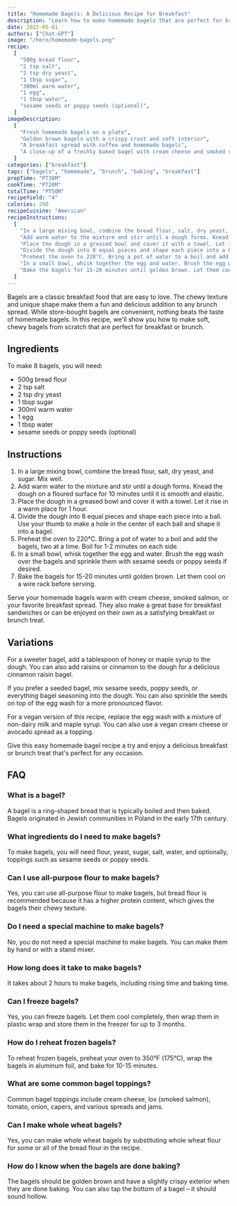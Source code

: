 ```yaml
---
title: "Homemade Bagels: A Delicious Recipe for Breakfast"
description: "Learn how to make homemade bagels that are perfect for breakfast or brunch. This easy recipe will guide you through the process of making soft, chewy bagels from scratch."
date: 2022-05-01
authors: ["Chat-GPT"]
image: "/hero/homemade-bagels.png"
recipe:
  [
    "500g bread flour",
    "2 tsp salt",
    "2 tsp dry yeast",
    "1 tbsp sugar",
    "300ml warm water",
    "1 egg",
    "1 tbsp water",
    "sesame seeds or poppy seeds (optional)",
  ]
imageDescription:
  [
    "Fresh homemade bagels on a plate",
    "Golden brown bagels with a crispy crust and soft interior",
    "A breakfast spread with coffee and homemade bagels",
    "A close-up of a freshly baked bagel with cream cheese and smoked salmon",
  ]
categories: ["breakfast"]
tags: ["bagels", "homemade", "brunch", "baking", "breakfast"]
prepTime: "PT30M"
cookTime: "PT20M"
totalTime: "PT50M"
recipeYield: "4"
calories: 290
recipeCuisine: "American"
recipeInstructions:
  [
    "In a large mixing bowl, combine the bread flour, salt, dry yeast, and sugar. Mix well.",
    "Add warm water to the mixture and stir until a dough forms. Knead the dough on a floured surface for 10 minutes until it is smooth and elastic.",
    "Place the dough in a greased bowl and cover it with a towel. Let it rise in a warm place for 1 hour.",
    "Divide the dough into 8 equal pieces and shape each piece into a ball. Use your thumb to make a hole in the center of each ball and shape it into a bagel.",
    "Preheat the oven to 220°C. Bring a pot of water to a boil and add the bagels, two at a time. Boil for 1-2 minutes on each side.",
    "In a small bowl, whisk together the egg and water. Brush the egg wash over the bagels and sprinkle them with sesame seeds or poppy seeds if desired.",
    "Bake the bagels for 15-20 minutes until golden brown. Let them cool on a wire rack before serving.",
  ]
---
```


Bagels are a classic breakfast food that are easy to love. The chewy texture and unique shape make them a fun and delicious addition to any brunch spread. While store-bought bagels are convenient, nothing beats the taste of homemade bagels. In this recipe, we'll show you how to make soft, chewy bagels from scratch that are perfect for breakfast or brunch.

## Ingredients

To make 8 bagels, you will need:

- 500g bread flour
- 2 tsp salt
- 2 tsp dry yeast
- 1 tbsp sugar
- 300ml warm water
- 1 egg
- 1 tbsp water
- sesame seeds or poppy seeds (optional)

## Instructions

1. In a large mixing bowl, combine the bread flour, salt, dry yeast, and sugar. Mix well.
2. Add warm water to the mixture and stir until a dough forms. Knead the dough on a floured surface for 10 minutes until it is smooth and elastic.
3. Place the dough in a greased bowl and cover it with a towel. Let it rise in a warm place for 1 hour.
4. Divide the dough into 8 equal pieces and shape each piece into a ball. Use your thumb to make a hole in the center of each ball and shape it into a bagel.
5. Preheat the oven to 220°C. Bring a pot of water to a boil and add the bagels, two at a time. Boil for 1-2 minutes on each side.
6. In a small bowl, whisk together the egg and water. Brush the egg wash over the bagels and sprinkle them with sesame seeds or poppy seeds if desired.
7. Bake the bagels for 15-20 minutes until golden brown. Let them cool on a wire rack before serving.

Serve your homemade bagels warm with cream cheese, smoked salmon, or your favorite breakfast spread. They also make a great base for breakfast sandwiches or can be enjoyed on their own as a satisfying breakfast or brunch treat.

## Variations

For a sweeter bagel, add a tablespoon of honey or maple syrup to the dough. You can also add raisins or cinnamon to the dough for a delicious cinnamon raisin bagel.

If you prefer a seeded bagel, mix sesame seeds, poppy seeds, or everything bagel seasoning into the dough. You can also sprinkle the seeds on top of the egg wash for a more pronounced flavor.

For a vegan version of this recipe, replace the egg wash with a mixture of non-dairy milk and maple syrup. You can also use a vegan cream cheese or avocado spread as a topping.

Give this easy homemade bagel recipe a try and enjoy a delicious breakfast or brunch treat that's perfect for any occasion.

## FAQ

### What is a bagel?

A bagel is a ring-shaped bread that is typically boiled and then baked. Bagels originated in Jewish communities in Poland in the early 17th century.

### What ingredients do I need to make bagels?

To make bagels, you will need flour, yeast, sugar, salt, water, and optionally, toppings such as sesame seeds or poppy seeds.

### Can I use all-purpose flour to make bagels?

Yes, you can use all-purpose flour to make bagels, but bread flour is recommended because it has a higher protein content, which gives the bagels their chewy texture.

### Do I need a special machine to make bagels?

No, you do not need a special machine to make bagels. You can make them by hand or with a stand mixer.

### How long does it take to make bagels?

It takes about 2 hours to make bagels, including rising time and baking time.

### Can I freeze bagels?

Yes, you can freeze bagels. Let them cool completely, then wrap them in plastic wrap and store them in the freezer for up to 3 months.

### How do I reheat frozen bagels?

To reheat frozen bagels, preheat your oven to 350°F (175°C), wrap the bagels in aluminum foil, and bake for 10-15 minutes.

### What are some common bagel toppings?

Common bagel toppings include cream cheese, lox (smoked salmon), tomato, onion, capers, and various spreads and jams.

### Can I make whole wheat bagels?

Yes, you can make whole wheat bagels by substituting whole wheat flour for some or all of the bread flour in the recipe.

### How do I know when the bagels are done baking?

The bagels should be golden brown and have a slightly crispy exterior when they are done baking. You can also tap the bottom of a bagel – it should sound hollow.
